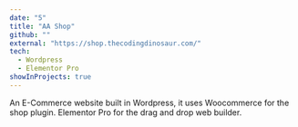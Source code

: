 ```yaml
---
date: "5"
title: "AA Shop"
github: ""
external: "https://shop.thecodingdinosaur.com/"
tech:
  - Wordpress
  - Elementor Pro
showInProjects: true
---
```


An E-Commerce website built in Wordpress, it uses Woocommerce for the shop plugin. Elementor Pro for the drag and drop web builder.
